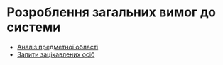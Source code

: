# Розроблення загальних вимог до системи

- [Аналіз предметної області](/requirements/state-of-the-art.md)
- [Запити зацікавлених осіб](/requirements/stakeholders-needs.md)
